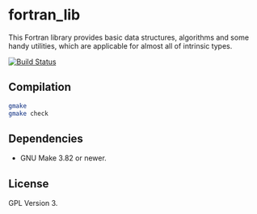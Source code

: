 # fortran_lib
This Fortran library provides basic data structures, algorithms and some handy utilities, which are applicable for almost all of intrinsic types.

[![Build Status](https://travis-ci.org/kshramt/fortran_lib.svg?branch=master)](https://travis-ci.org/kshramt/fortran_lib)

## Compilation

```bash
gmake
gmake check
```

## Dependencies

- GNU Make 3.82 or newer.

## License

GPL Version 3.

